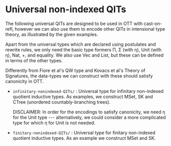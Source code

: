 

# Universal non-indexed QITs

The following universal QITs are designed to be used in OTT with cast-on-refl, however we can also use them to encode other QITs in intensional type theory, as illustrated by the given examples. 

Apart from the universal types which are declared using postulates and rewrite rules, we only need the basic type formers Π, Σ (with η), Unit (with η), Nat, +, and equality. We also use Vec and List, but these can be defined in terms of the other types.

Differently from Fiore et al's QW type and Kovacs et al's Theory of Signatures, the data-types we can construct with these should satisfy canonicity in OTT.

- `infinitary-nonindexed-QITs/` : Universal type for infinitary non-indexed quotient inductive types. As examples, we construct MSet, SK and CTree (unordered countably-branching trees).


  DISCLAIMER: In order for the encodings to satisfy canonicity, we need η for the Unit type --- alternatively, we could consider a more complicated type for which η for Unit is not needed.

- `finitary-nonindexed-QITs/` : Universal type for finitary non-indexed quotient inductive types. As an example we construct MSet and SK.


